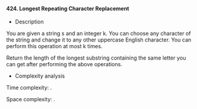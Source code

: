 #### 424. Longest Repeating Character Replacement

* Description

You are given a string s and an integer k. You can choose any character of the string and change it to any other uppercase English character. You can perform this operation at most k times.

Return the length of the longest substring containing the same letter you can get after performing the above operations.

* Complexity analysis

Time complexity: .

Space complexity: .
